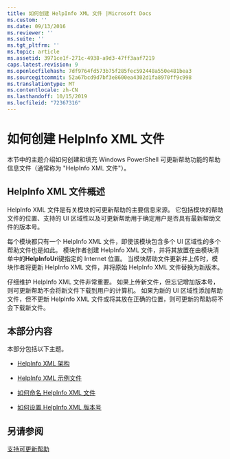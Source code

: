 ```yaml
---
title: 如何创建 HelpInfo XML 文件 |Microsoft Docs
ms.custom: ''
ms.date: 09/13/2016
ms.reviewer: ''
ms.suite: ''
ms.tgt_pltfrm: ''
ms.topic: article
ms.assetid: 3971ce1f-271c-4938-a9d3-47ff3aaf7219
caps.latest.revision: 9
ms.openlocfilehash: 7df9764fd573b75f285fec592448a550e481bea3
ms.sourcegitcommit: 52a67bcd9d7bf3e8600ea4302d1fa8970ff9c998
ms.translationtype: MT
ms.contentlocale: zh-CN
ms.lasthandoff: 10/15/2019
ms.locfileid: "72367316"
---
```

# <a name="how-to-create-a-helpinfo-xml-file"></a>如何创建 HelpInfo XML 文件

本节中的主题介绍如何创建和填充 Windows PowerShell 可更新帮助功能的帮助信息文件（通常称为 "HelpInfo XML 文件"）。

## <a name="helpinfo-xml-file-overview"></a>HelpInfo XML 文件概述

HelpInfo XML 文件是有关模块的可更新帮助的主要信息来源。 它包括模块的帮助文件的位置、支持的 UI 区域性以及可更新帮助用于确定用户是否具有最新帮助文件的版本号。

每个模块都只有一个 HelpInfo XML 文件，即使该模块包含多个 UI 区域性的多个帮助文件也是如此。 模块作者创建 HelpInfo XML 文件，并将其放置在由模块清单中的**HelpInfoUri**键指定的 Internet 位置。 当模块帮助文件更新并上传时，模块作者将更新 HelpInfo XML 文件，并将原始 HelpInfo XML 文件替换为新版本。

仔细维护 HelpInfo XML 文件非常重要。 如果上传新文件，但忘记增加版本号，则可更新帮助不会将新文件下载到用户的计算机。 如果为新的 UI 区域性添加帮助文件，但不更新 HelpInfo XML 文件或将其放在正确的位置，则可更新的帮助将不会下载新文件。

## <a name="in-this-section"></a>本部分内容

本部分包括以下主题。

- [HelpInfo XML 架构](./helpinfo-xml-schema.md)

- [HelpInfo XML 示例文件](./helpinfo-xml-sample-file.md)

- [如何命名 HelpInfo XML 文件](./how-to-name-a-helpinfo-xml-file.md)

- [如何设置 HelpInfo XML 版本号](./how-to-set-helpinfo-xml-version-numbers.md)

## <a name="see-also"></a>另请参阅

[支持可更新帮助](./supporting-updatable-help.md)